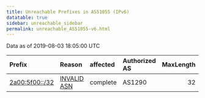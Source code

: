 ```yaml
---
title: Unreachable Prefixes in AS51055 (IPv6)
datatable: true
sidebar: unreachable_sidebar
permalink: unreachable_AS51055-v6.html
---
```


Data as of 2019-08-03 18:05:00 UTC


<div class="datatable-begin"></div>

| Prefix                                                 | Reason                                                                                                | affected   | Authorized AS   |   MaxLength | Anchor                                         |   unreachable /48s |
|:-------------------------------------------------------|:------------------------------------------------------------------------------------------------------|:-----------|:----------------|------------:|:-----------------------------------------------|-------------------:|
| [2a00:5f00::/32](https://stat.ripe.net/2a00:5f00::/32) | [INVALID ASN](https://rpki-validator.ripe.net/announcement-preview?asn=AS51055&prefix=2a00:5f00::/32) | complete   | AS1290          |          32 | [RIPE](unreachable_RIPE_NCC_RPKI_Root-v6.html) |              65536 |

<div class="datatable-end"></div>